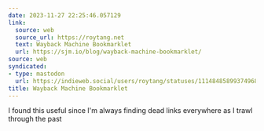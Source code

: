 ```yaml
---
date: 2023-11-27 22:25:46.057129
link:
  source: web
  source_url: https://roytang.net
  text: Wayback Machine Bookmarklet
  url: https://sjm.io/blog/wayback-machine-bookmarklet/
source: web
syndicated:
- type: mastodon
  url: https://indieweb.social/users/roytang/statuses/111484858993749686
title: Wayback Machine Bookmarklet
---
```


I found this useful since I'm always finding dead links everywhere as I trawl through the past